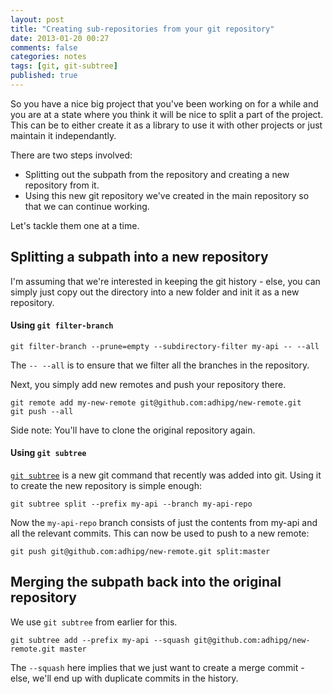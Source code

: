 ```yaml
---
layout: post
title: "Creating sub-repositories from your git repository"
date: 2013-01-20 00:27
comments: false
categories: notes
tags: [git, git-subtree]
published: true
---
```


So you have a nice big project that you've been working on for a while and you
are at a state where you think it will be nice to split a part of the project.
This can be to either create it as a library to use it with other projects or
just maintain it independantly.

There are two steps involved:

* Splitting out the subpath from the repository and creating a new repository
  from it.
* Using this new git repository we've created in the main repository so that we
  can continue working.

Let's tackle them one at a time.

## Splitting a subpath into a new repository

I'm assuming that we're interested in keeping the git history - else, you can
simply just copy out the directory into a new folder and init it as a new
repository.

#### Using `git filter-branch`

```
git filter-branch --prune=empty --subdirectory-filter my-api -- --all
```

The `-- --all` is to ensure that we filter all the branches in the repository.

Next, you simply add new remotes and push your repository there.

```
git remote add my-new-remote git@github.com:adhipg/new-remote.git
git push --all
```

Side note: You'll have to clone the original repository again.

#### Using `git subtree`

[`git subtree`](https://github.com/gitster/git/blob/634392b26275fe5436c0ea131bc89b46476aa4ae/contrib/subtree/git-subtree.txt)
is a new git command that recently was added into git. Using it to create the
new repository is simple enough:

```
git subtree split --prefix my-api --branch my-api-repo
```

Now the `my-api-repo` branch consists of just the contents from my-api and all
the relevant commits. This can now be used to push to a new remote:

```
git push git@github.com:adhipg/new-remote.git split:master
```

## Merging the subpath back into the original repository

We use `git subtree` from earlier for this.

```
git subtree add --prefix my-api --squash git@github.com:adhipg/new-remote.git master
```

The `--squash` here implies that we just want to create a merge commit - else,
we'll end up with  duplicate commits in the history.


